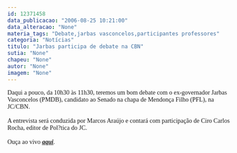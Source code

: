 ```yaml
---
id: 12371458
data_publicacao: "2006-08-25 10:21:00"
data_alteracao: "None"
materia_tags: "Debate,jarbas vasconcelos,participantes professores"
categoria: "Notícias"
titulo: "Jarbas participa de debate na CBN"
sutia: "None"
chapeu: "None"
autor: "None"
imagem: "None"
---
```

<p><FONT face=Verdana>Daqui a pouco, da 10h30 às 11h30, teremos um bom debate com o ex-governador Jarbas Vasconcelos (PMDB), candidato ao Senado na chapa de Mendonça Filho (PFL), na JC/CBN.<BR><BR>A entrevista será conduzida por Marcos Araújo e contará com participação de Ciro Carlos Rocha, editor de Pol?tica do JC.<BR><BR>Ouça ao vivo <STRONG><EM><U><A href=\"https://jc3.uol.com.br/cbnrecife/\" target=_blank>aqui</A></U></EM></STRONG>.</FONT> </p>
